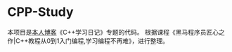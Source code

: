 # CPP-Study
本项目是[本人博客](https://wangjirui.site/)《C++学习日记》专题的代码。
根据课程《黑马程序员匠心之作|C++教程从0到1入门编程,学习编程不再难》，进行整理。
